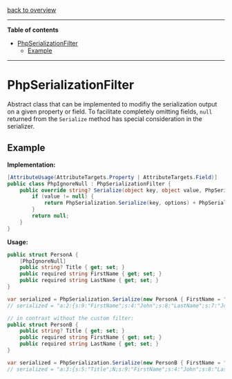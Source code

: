 
[back to overview](../README.md)

---

**Table of contents**
- [PhpSerializationFilter](#phpserializationfilter)
	- [Example](#example)

---

# PhpSerializationFilter

Abstract class that can be implemented to modifiy the serialization output on a given property or field.
To facilitate completely omitting fields, `null` returned from the `Serialize` method has special consideration in the
serializer.

## Example

**Implementation:**
```cs
[AttributeUsage(AttributeTargets.Property | AttributeTargets.Field)]
public class PhpIgnoreNull : PhpSerializationFilter {
	public override string? Serialize(object key, object value, PhpSerializiationOptions options) {
		if (value != null) {
			return PhpSerialization.Serialize(key, options) + PhpSerialization.Serialize(value, options);
		}
		return null;
	}
}
```

**Usage:**
```cs
public struct PersonA {
	[PhpIgnoreNull]
	public string? Title { get; set; }
	public required string FirstName { get; set; } 
	public required string LastName { get; set; } 
}

var serialized = PhpSerialization.Serialize(new PersonA { FirstName = "John", LastName = "Johnson" });
// serialized = "a:2:{s:9:"FirstName";s:4:"John";s:8:"LastName";s:7:"Johnson"}"

// in contrast without the custom filter:
public struct PersonB {
	public string? Title { get; set; }
	public required string FirstName { get; set; } 
	public required string LastName { get; set; } 
}

var serialized = PhpSerialization.Serialize(new PersonB { FirstName = "John", LastName = "Johnson" });
// serialized = "a:3:{s:5:"Title";N;s:9:"FirstName";s:4:"John";s:8:"LastName";s:7:"Johnson"}"
```
